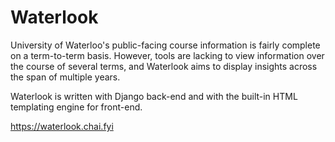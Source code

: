 # Waterlook

University of Waterloo's public-facing course information is fairly complete on a term-to-term basis. However, tools are lacking to view information over the course of several terms, and Waterlook aims to display insights across the span of multiple years.

Waterlook is written with Django back-end and with the built-in HTML templating engine for front-end.

https://waterlook.chai.fyi
